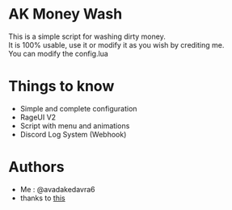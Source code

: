 
# AK Money Wash

This is a simple script for washing dirty money.           
It is 100% usable, use it or modify it as you wish by crediting me.       
You can modify the config.lua

# Things to know

- Simple and complete configuration
- RageUI V2
- Script with menu and animations
- Discord Log System (Webhook)

# Authors
- Me : @avadakedavra6
- thanks to [this](https://readme.so)
